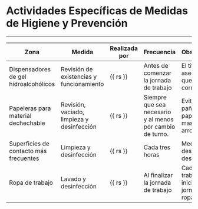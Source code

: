 # Actividades Específicas de Medidas de Higiene y Prevención

______________________________________________________________________

| Zona                                   | Medida                                     | Realizada por | Frecuencia                                                | Observaciones                                                |
| -------------------------------------- | ------------------------------------------ | ------------- | --------------------------------------------------------- | ------------------------------------------------------------ |
| Dispensadores de gel hidroalcohólicos  | Revisión de existencias y funcionamiento   | {{ rs }}      | Antes de comenzar la jornada de trabajo                   | El titular se asegurara de que funcione correctamente.       |
| Papeleras para material dechechable    | Revisión, vaciado, limpieza y desinfección | {{ rs }}      | Siempre que sea necesario y al menos por cambio de turno. | Evitar que pañuelos, papel y mascarillas se arrojen al suelo |
| Superficies de contacto más frecuentes | Limpieza y desinfección                    | {{ rs }}      | Cada tres horas                                           | Mediante papel desechable y desinfectante                    |
| Ropa de trabajo                        | Lavado y desinfección                      | {{ rs }}      | Al finalizar la jornada de trabajo                        | Cada trabajador iniciara la jornada con ropa limpia          |
